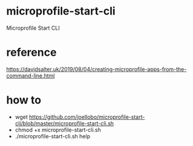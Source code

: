 # microprofile-start-cli
Microprofile Start CLI

# reference
https://davidsalter.uk/2019/08/04/creating-microprofile-apps-from-the-command-line.html


# how to
* wget https://github.com/joellobo/microprofile-start-cli/blob/master/microprofile-start-cli.sh
* chmod +x microprofile-start-cli.sh
* ./microprofile-start-cli.sh help
